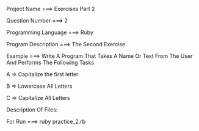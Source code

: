 Project Name ===> Exercises Part 2

Question Number ===> 2

Programming Language ===> Ruby

Program Description ===> The Second Exercise

Example ===> Write A Program That Takes A Name Or Text From The User And Performs The Following Tasks

A => Capitalize the first letter

B => Lowercase All Letters

C => Capitalize All Letters

Description Of Files:

For Run ===> ruby practice_2.rb
